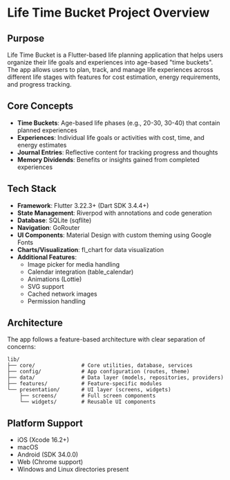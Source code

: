 # Life Time Bucket Project Overview

## Purpose
Life Time Bucket is a Flutter-based life planning application that helps users organize their life goals and experiences into age-based "time buckets". The app allows users to plan, track, and manage life experiences across different life stages with features for cost estimation, energy requirements, and progress tracking.

## Core Concepts
- **Time Buckets**: Age-based life phases (e.g., 20-30, 30-40) that contain planned experiences
- **Experiences**: Individual life goals or activities with cost, time, and energy estimates
- **Journal Entries**: Reflective content for tracking progress and thoughts
- **Memory Dividends**: Benefits or insights gained from completed experiences

## Tech Stack
- **Framework**: Flutter 3.22.3+ (Dart SDK 3.4.4+)
- **State Management**: Riverpod with annotations and code generation
- **Database**: SQLite (sqflite)
- **Navigation**: GoRouter
- **UI Components**: Material Design with custom theming using Google Fonts
- **Charts/Visualization**: fl_chart for data visualization
- **Additional Features**: 
  - Image picker for media handling
  - Calendar integration (table_calendar)
  - Animations (Lottie)
  - SVG support
  - Cached network images
  - Permission handling

## Architecture
The app follows a feature-based architecture with clear separation of concerns:

```
lib/
├── core/               # Core utilities, database, services
├── config/             # App configuration (routes, theme)
├── data/               # Data layer (models, repositories, providers)
├── features/           # Feature-specific modules
└── presentation/       # UI layer (screens, widgets)
    ├── screens/        # Full screen components
    └── widgets/        # Reusable UI components
```

## Platform Support
- iOS (Xcode 16.2+)
- macOS 
- Android (SDK 34.0.0)
- Web (Chrome support)
- Windows and Linux directories present